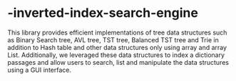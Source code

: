 # -inverted-index-search-engine
This library provides efficient implementations of tree data structures such as Binary Search tree, AVL tree, TST tree, Balanced TST tree and Trie in addition to Hash table and other data structures only using array and array List. Additionally, we leveraged these data structures to index a dictionary passages and allow users to search, list and manipulate the data structures using a GUI interface.
